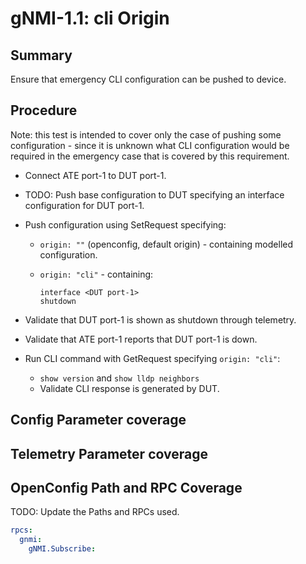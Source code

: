 # gNMI-1.1: cli Origin

## Summary

Ensure that emergency CLI configuration can be pushed to device.

## Procedure

Note: this test is intended to cover only the case of pushing some
configuration - since it is unknown what CLI configuration would be required in
the emergency case that is covered by this requirement.

*   Connect ATE port-1 to DUT port-1.
*   TODO: Push base configuration to DUT specifying an interface configuration
    for DUT port-1.
*   Push configuration using SetRequest specifying:

    *   `origin: ""` (openconfig, default origin) - containing modelled
        configuration.

    *   `origin: "cli"` - containing:

        ```
        interface <DUT port-1>
        shutdown
        ```

*   Validate that DUT port-1 is shown as shutdown through telemetry.

*   Validate that ATE port-1 reports that DUT port-1 is down.

*   Run CLI command with GetRequest specifying `origin: "cli"`:

    *   `show version` and `show lldp neighbors`
    *   Validate CLI response is generated by DUT.

## Config Parameter coverage

## Telemetry Parameter coverage

## OpenConfig Path and RPC Coverage

TODO: Update the Paths and RPCs used.

```yaml
rpcs:
  gnmi:
    gNMI.Subscribe:
```

